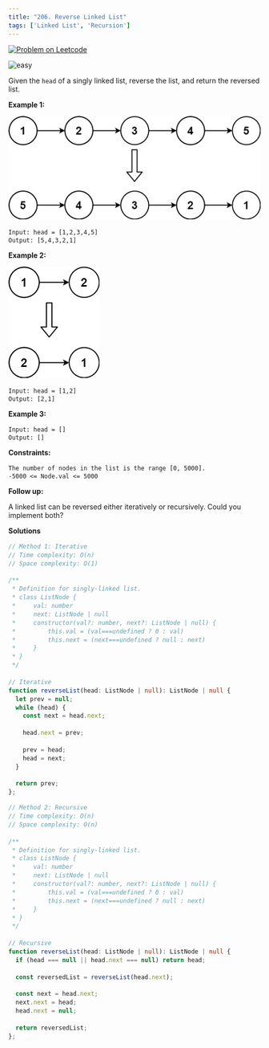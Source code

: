 ```yaml
---
title: "206. Reverse Linked List"
tags: ['Linked List', 'Recursion']
---
```


[![Problem on Leetcode](https://img.shields.io/badge/Leetcode-FFA116)](https://leetcode.com/problems/reverse-linked-list/)

![easy](https://img.shields.io/badge/Difficulty-Easy-5BCEFA.svg)<br />
<!-- ![medium](https://img.shields.io/badge/Difficulty-Medium-F5A9B8.svg)<br /> -->
<!-- ![hard](https://img.shields.io/badge/Difficulty-Hard-FFFFFF.svg)<br /> -->

Given the `head` of a singly linked list, reverse the list, and return the reversed list.

**Example 1:**

![alt text](image.png)

```
Input: head = [1,2,3,4,5]
Output: [5,4,3,2,1]
```

**Example 2:**

![alt text](image-1.png)

```
Input: head = [1,2]
Output: [2,1]
```

**Example 3:**

```
Input: head = []
Output: []
```

**Constraints:**

```
The number of nodes in the list is the range [0, 5000].
-5000 <= Node.val <= 5000
```

**Follow up:**

A linked list can be reversed either iteratively or recursively. Could you implement both?

**Solutions**

```ts
// Method 1: Iterative
// Time complexity: O(n)
// Space complexity: O(1)

/**
 * Definition for singly-linked list.
 * class ListNode {
 *     val: number
 *     next: ListNode | null
 *     constructor(val?: number, next?: ListNode | null) {
 *         this.val = (val===undefined ? 0 : val)
 *         this.next = (next===undefined ? null : next)
 *     }
 * }
 */

// Iterative
function reverseList(head: ListNode | null): ListNode | null {
  let prev = null;
  while (head) {
    const next = head.next;

    head.next = prev;

    prev = head;
    head = next; 
  }

  return prev;
};
```

```ts
// Method 2: Recursive
// Time complexity: O(n)
// Space complexity: O(n)

/**
 * Definition for singly-linked list.
 * class ListNode {
 *     val: number
 *     next: ListNode | null
 *     constructor(val?: number, next?: ListNode | null) {
 *         this.val = (val===undefined ? 0 : val)
 *         this.next = (next===undefined ? null : next)
 *     }
 * }
 */

// Recursive
function reverseList(head: ListNode | null): ListNode | null {
  if (head === null || head.next === null) return head;

  const reversedList = reverseList(head.next);

  const next = head.next;
  next.next = head;
  head.next = null;

  return reversedList;
};
```
